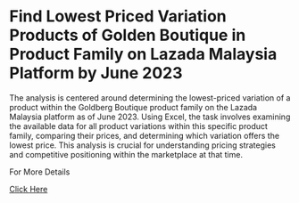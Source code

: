 # Find Lowest Priced Variation Products of Golden Boutique in Product Family on Lazada Malaysia Platform by June 2023

The analysis is centered around determining the lowest-priced variation of a product within the Goldberg Boutique product family on the Lazada Malaysia platform as of June 2023. Using Excel, the task involves examining the available data for all product variations within this specific product family, comparing their prices, and determining which variation offers the lowest price. This analysis is crucial for understanding pricing strategies and competitive positioning within the marketplace at that time.

For More Details 

[Click Here](https://docs.google.com/spreadsheets/d/1IDEG6phC6_5HwXfHwsYvU866TAWmXVVU/edit?usp=sharing&ouid=101876597748059596946&rtpof=true&sd=true)
